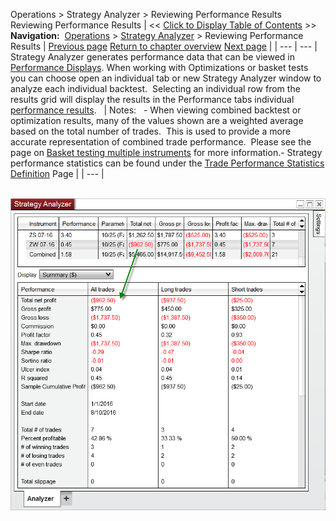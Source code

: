 ﻿
Operations \> Strategy Analyzer \> Reviewing Performance Results
Reviewing Performance Results
| \<\< [Click to Display Table of Contents](reviewing_performance_results.md) \>\> **Navigation:**     [Operations](operations-1.md) \> [Strategy Analyzer](strategy_analyzer-1.md) \> Reviewing Performance Results | [Previous page](backtest_logs-1.md) [Return to chapter overview](strategy_analyzer-1.md) [Next page](monte_carlo_simulation-1.md) |
| --- | --- |
Strategy Analyzer generates performance data that can be viewed in [Performance Displays](performance_displays-1.md). When working with Optimizations or basket tests you can choose open an individual tab or new Strategy Analyzer window to analyze each individual backtest.  Selecting an individual row from the results grid will display the results in the Performance tabs individual [performance results](reviewing_performance_results-1.md).
 
| Notes:   - When viewing combined backtest or optimization results, many of the values shown are a weighted average based on the total number of trades.  This is used to provide a more accurate representation of combined trade performance.  Please see the page on [Basket testing multiple instruments](basket_test-1.md) for more information.- Strategy performance statistics can be found under the [Trade Performance Statistics Definition](statistics_definitions-1.md) Page |
| --- |

 
![Strategy_Analyzer_Results](strategy_analyzer_results.png)
